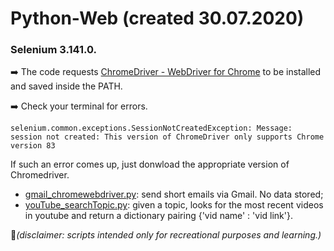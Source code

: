 # Python-Web (created 30.07.2020)
### Selenium 3.141.0.

:arrow_right: The code requests [ChromeDriver - WebDriver for Chrome](https://chromedriver.chromium.org/downloads) to be installed and saved inside the PATH.

:arrow_right: Check your terminal for errors. 

```
selenium.common.exceptions.SessionNotCreatedException: Message: session not created: This version of ChromeDriver only supports Chrome version 83
```
If such an error comes up, just donwload the appropriate version of Chromedriver.

- [gmail_chromewebdriver.py](https://github.com/marco-create/Python-Web/blob/master/gmail_chromewebdriver.py): send short emails via Gmail. No data stored;
- [youTube_searchTopic.py](https://github.com/marco-create/Python-Web/blob/master/youtube_searchTopic.py): given a topic, looks for the most recent videos in youtube and return a dictionary pairing {'vid name' : 'vid link'}.

  
    
    
:cop:*(disclaimer: scripts intended only for recreational purposes and learning.)*
